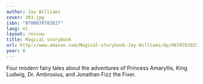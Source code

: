 ```yaml
---
author: Jay Williams
cover: 303.jpg
isbn: "9780070703827"
lang: nl
layout: review
title: Magical storybook
url: http://www.amazon.com/Magical-storybook-Jay-Williams/dp/0070703825?SubscriptionId=0VMG0VFGBMRWVRA58R02&tag=ldvd-20&linkCode=xm2&camp=2025&creative=165953&creativeASIN=0070703825
year: 0
---
```


Four modern fairy tales about the adventures of Princess Amaryllis, King Ludwig, Dr. Ambrosius, and Jonathan Fizz the Fixer.
